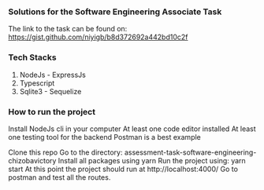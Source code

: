 ### Solutions for the Software Engineering Associate Task
The link to the task can be found on:  https://gist.github.com/niyigb/b8d372692a442bd10c2f

### Tech Stacks
1. NodeJs - ExpressJs 
2. Typescript
3. Sqlite3 - Sequelize


### How to run the project

Install NodeJs cli in your computer
At least one code editor installed
At least one testing tool for the backend Postman is a best example

Clone this repo 
Go to the directory: assessment-task-software-engineering-chizobavictory
Install all packages using yarn
Run the project using: yarn start
At this point the project should run at http://localhost:4000/
Go to postman and test all the routes.


